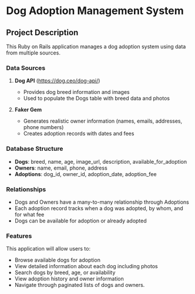 # Dog Adoption Management System

## Project Description

This Ruby on Rails application manages a dog adoption system using data from multiple sources.

### Data Sources

1. **Dog API** (https://dog.ceo/dog-api/) 
   - Provides dog breed information and images
   - Used to populate the Dogs table with breed data and photos

2. **Faker Gem**
   - Generates realistic owner information (names, emails, addresses, phone numbers)
   - Creates adoption records with dates and fees

### Database Structure

- **Dogs**: breed, name, age, image_url, description, available_for_adoption
- **Owners**: name, email, phone, address  
- **Adoptions**: dog_id, owner_id, adoption_date, adoption_fee

### Relationships

- Dogs and Owners have a many-to-many relationship through Adoptions
- Each adoption record tracks when a dog was adopted, by whom, and for what fee
- Dogs can be available for adoption or already adopted

### Features

This application will allow users to:
- Browse available dogs for adoption
- View detailed information about each dog including photos
- Search dogs by breed, age, or availability
- View adoption history and owner information
- Navigate through paginated lists of dogs and owners.

